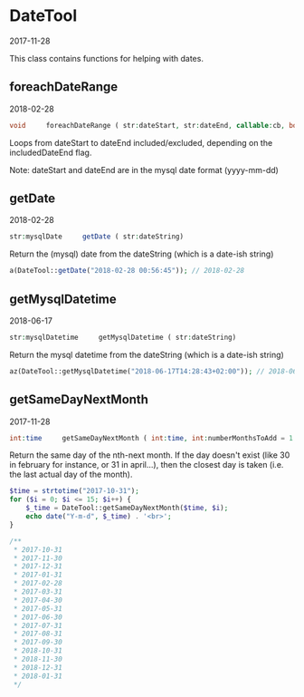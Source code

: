 DateTool
=====================
2017-11-28



This class contains functions for helping with dates.




foreachDateRange
-----------
2018-02-28


```php
void     foreachDateRange ( str:dateStart, str:dateEnd, callable:cb, bool:includeDateEnd=true)
```

Loops from dateStart to dateEnd included/excluded, depending on the includedDateEnd flag.

Note: dateStart and dateEnd are in the mysql date format (yyyy-mm-dd)
 
 
 

getDate
-----------
2018-02-28


```php
str:mysqlDate     getDate ( str:dateString)
```

Return the (mysql) date from the dateString (which is a date-ish string)

 
```php
a(DateTool::getDate("2018-02-28 00:56:45")); // 2018-02-28
``` 




getMysqlDatetime
-----------
2018-06-17


```php
str:mysqlDatetime     getMysqlDatetime ( str:dateString)
```

Return the mysql datetime from the dateString (which is a date-ish string)


```php
az(DateTool::getMysqlDatetime("2018-06-17T14:28:43+02:00")); // 2018-06-17 14:28:43
```




getSameDayNextMonth
-----------
2017-11-28



```php
int:time     getSameDayNextMonth ( int:time, int:numberMonthsToAdd = 1 )
```

Return the same day of the nth-next month.
If the day doesn't exist (like 30 in february for instance, or 31 in april...),
then the closest day is taken (i.e. the last actual day of the month).

 
```php
$time = strtotime("2017-10-31");
for ($i = 0; $i <= 15; $i++) {
    $_time = DateTool::getSameDayNextMonth($time, $i);
    echo date("Y-m-d", $_time) . '<br>';
}

/**
 * 2017-10-31
 * 2017-11-30
 * 2017-12-31
 * 2017-01-31
 * 2017-02-28
 * 2017-03-31
 * 2017-04-30
 * 2017-05-31
 * 2017-06-30
 * 2017-07-31
 * 2017-08-31
 * 2017-09-30
 * 2018-10-31
 * 2018-11-30
 * 2018-12-31
 * 2018-01-31
 */
``` 

